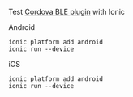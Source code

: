 Test [Cordova BLE plugin](https://github.com/don/cordova-plugin-ble-central) with Ionic

Android

    ionic platform add android
    ionic run --device

iOS

    ionic platform add android
    ionic run --device
